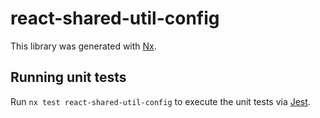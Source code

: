 # react-shared-util-config

This library was generated with [Nx](https://nx.dev).

## Running unit tests

Run `nx test react-shared-util-config` to execute the unit tests via [Jest](https://jestjs.io).
